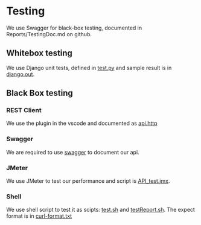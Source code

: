 # Testing

We use Swagger for black-box testing, documented in Reports/TestingDoc.md on github.

## Whitebox testing

We use Django unit tests, defined in [test.py](../API_SourceCode/report/tests.py) and sample result is in [django.out](./django.out).

## Black Box testing

### REST Client

We use the plugin in the vscode and documented as [api.http](PHASE_1/API_Documentation/api.http)

### Swagger

We are required to use [swagger](http://neon.whiteboard.house/swagger/#/Report/get_reports_) to document our api.

### JMeter

We use JMeter to test our performance and script is [API_test.jmx](PHASE_1/TestScripts/API_test.jmx).

### Shell

We use shell script to test it as scipts: [test.sh](PHASE_1/TestScripts/test.sh) and [testReport.sh](PHASE_1/TestScripts/testReport.sh).
The expect format is in [curl-format.txt](PHASE_1/TestScripts/curl-format.txt)
